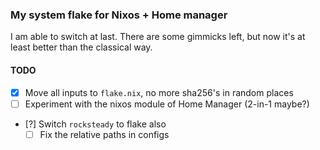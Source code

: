 ### My system flake for Nixos + Home manager

I am able to switch at last. There are some gimmicks left, but now it's at least better than the classical way.

#### TODO

- [x] Move all inputs to `flake.nix`, no more sha256's in random places
- [ ] Experiment with the nixos module of Home Manager (2-in-1 maybe?)
- [?] Switch `rocksteady` to flake also
    - [ ] Fix the relative paths in configs
